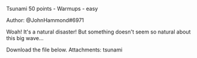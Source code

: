 Tsunami
50 points - Warmups - easy

Author: @JohnHammond#6971

Woah! It's a natural disaster! But something doesn't seem so natural about this big wave...

Download the file below.
Attachments: tsunami
